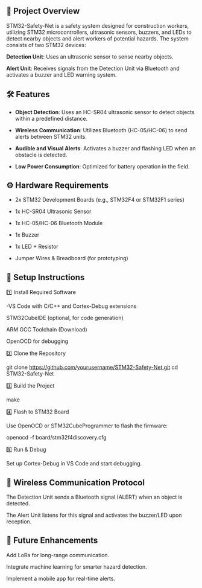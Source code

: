 ## 🚧 Project Overview

STM32-Safety-Net is a safety system designed for construction workers, utilizing STM32 microcontrollers, ultrasonic sensors, buzzers, and LEDs to detect nearby objects and alert workers of potential hazards. The system consists of two STM32 devices:

**Detection Unit**: Uses an ultrasonic sensor to sense nearby objects.

**Alert Unit**: Receives signals from the Detection Unit via Bluetooth and activates a buzzer and LED warning system.

## 🛠 Features

- **Object Detection**: Uses an HC-SR04 ultrasonic sensor to detect objects within a predefined distance.

- **Wireless Communication**: Utilizes Bluetooth (HC-05/HC-06) to send alerts between STM32 units.

- **Audible and Visual Alerts**: Activates a buzzer and flashing LED when an obstacle is detected.

- **Low Power Consumption**: Optimized for battery operation in the field.

## ⚙️ Hardware Requirements

- 2x STM32 Development Boards (e.g., STM32F4 or STM32F1 series)

- 1x HC-SR04 Ultrasonic Sensor

- 1x HC-05/HC-06 Bluetooth Module

- 1x Buzzer

- 1x LED + Resistor

- Jumper Wires & Breadboard (for prototyping)

## 🔧 Setup Instructions

1️⃣ Install Required Software

-VS Code with C/C++ and Cortex-Debug extensions

STM32CubeIDE (optional, for code generation)

ARM GCC Toolchain (Download)

OpenOCD for debugging

2️⃣ Clone the Repository

git clone https://github.com/yourusername/STM32-Safety-Net.git
cd STM32-Safety-Net

3️⃣ Build the Project

make

4️⃣ Flash to STM32 Board

Use OpenOCD or STM32CubeProgrammer to flash the firmware:

openocd -f board/stm32f4discovery.cfg

5️⃣ Run & Debug

Set up Cortex-Debug in VS Code and start debugging.

## 📡 Wireless Communication Protocol

The Detection Unit sends a Bluetooth signal (ALERT) when an object is detected.

The Alert Unit listens for this signal and activates the buzzer/LED upon reception.

## 🎯 Future Enhancements

Add LoRa for long-range communication.

Integrate machine learning for smarter hazard detection.

Implement a mobile app for real-time alerts.

